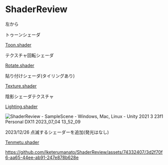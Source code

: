 # ShaderReview
左から

トゥーンシェーダ

[Toon.shader](Assets/Shader/Toon.shader)

テクスチャ回転シェーダ

[Rotate.shader](Assets/Shader/Rotate.shader)

貼り付けシェーダ(タイリングあり)

[Texture.shader](Assets/Shader/Texture.shader)


陰影シェーダテクスチャ

[Lighting.shader](Assets/Shader/Lighting.shader)

![ShaderReview - SampleScene - Windows, Mac, Linux - Unity 2021 3 23f1 Personal _DX11_ 2023_07_04 13_52_09](https://github.com/Iketerumanato/ShaderReview/assets/74332407/90fb511f-01b7-431f-b6c4-586007203e29)


2023/12/26 点滅するシェーダーを追加(発光はなし)

[Tenmetu.shader](Assets/Shader/Tenmetu.shader)

https://github.com/Iketerumanato/ShaderReview/assets/74332407/3d2f70f6-aa65-44ee-ab91-247e878b628e

